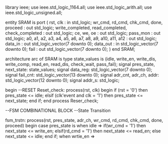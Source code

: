 library ieee;
use ieee.std_logic_1164.all;
use ieee.std_logic_arith.all;
use ieee.std_logic_unsigned.all;

entity SRAM is
port
(
rst, clk    : in std_logic;
wr_cmd, rd_cmd, chk_cmd, done, proceed    : out std_logic;
write_completed, read_completed, check_completed    : out std_logic;
ce, we, oe  : out std_logic;
pass_mon    : out std_logic;
a0, a1, a2, a3, a4, a5, a6, a7, a8, a9, a10, a11, a12  : out std_logic;
data_in     : out std_logic_vector(7 downto 0);
data_out    : in std_logic_vector(7 downto 0);
fail        : out std_logic_vector(7 downto 0);
)
end SRAM;

architecture arc of SRAM is
type state_values is (idle, write_en, write_dis, write_comp, read_en, read_dis, check_wait, pass_fail);
signal pres_state, next_state: state_values;
signal data_reg: std_logic_vector(7 downto 0);
signal fail_cnt: std_logic_vector(13 downto 0);
signal adr_cnt, adr_ch, addr: std_logic_vector(12 downto 0);
signal addr_s: std_logic;

begin
--RESET
Reset_check: process(rst, clk)
begin
  if (rst = '0') then
    pres_state <= idle;
  elsif (clk'event and clk = '1') then
    pres_state <= next_state;
  end if;
end process Reser_check;

--FSM COMBINATIONAL BLOCK
--State Transition

fsm_trstn: process(rst, pres_state, adr_ch, wr_cmd, rd_cmd, chk_cmd, done, proceed)
begin
  case pres_state is
    when idle =>
      if(wr_cmd = '1') then
        next_state <= write_en;
      elsif(rd_cmd = '1') then
        next_state <= read_en;
      else
        next_state <= idle;
      end if;
    when wrtie_en =>
      

